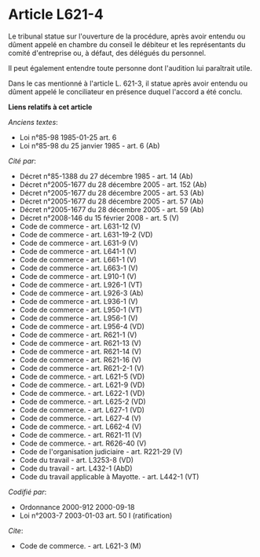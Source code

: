 # Article L621-4

Le tribunal statue sur l'ouverture de la procédure, après avoir entendu ou dûment appelé en chambre du conseil le débiteur et
les représentants du comité d'entreprise ou, à défaut, des délégués du personnel.

Il peut également entendre toute personne dont l'audition lui paraîtrait utile.

Dans le cas mentionné à l'article L. 621-3, il statue après avoir entendu ou dûment appelé le conciliateur en présence duquel
l'accord a été conclu.

**Liens relatifs à cet article**

_Anciens textes_:

  - Loi n°85-98 1985-01-25 art. 6
  - Loi n°85-98 du 25 janvier 1985 - art. 6 (Ab)

_Cité par_:

  - Décret n°85-1388 du 27 décembre 1985 - art. 14 (Ab)
  - Décret n°2005-1677 du 28 décembre 2005 - art. 152 (Ab)
  - Décret n°2005-1677 du 28 décembre 2005 - art. 53 (Ab)
  - Décret n°2005-1677 du 28 décembre 2005 - art. 57 (Ab)
  - Décret n°2005-1677 du 28 décembre 2005 - art. 59 (Ab)
  - Décret n°2008-146 du 15 février 2008 - art. 5 (V)
  - Code de commerce - art. L631-12 (V)
  - Code de commerce - art. L631-19-2 (VD)
  - Code de commerce - art. L631-9 (V)
  - Code de commerce - art. L641-1 (V)
  - Code de commerce - art. L661-1 (V)
  - Code de commerce - art. L663-1 (V)
  - Code de commerce - art. L910-1 (V)
  - Code de commerce - art. L926-1 (VT)
  - Code de commerce - art. L926-3 (Ab)
  - Code de commerce - art. L936-1 (V)
  - Code de commerce - art. L950-1 (VT)
  - Code de commerce - art. L956-1 (V)
  - Code de commerce - art. L956-4 (VD)
  - Code de commerce - art. R621-1 (V)
  - Code de commerce - art. R621-13 (V)
  - Code de commerce - art. R621-14 (V)
  - Code de commerce - art. R621-16 (V)
  - Code de commerce - art. R621-2-1 (V)
  - Code de commerce. - art. L621-5 (VD)
  - Code de commerce. - art. L621-9 (VD)
  - Code de commerce. - art. L622-1 (VD)
  - Code de commerce. - art. L625-2 (VD)
  - Code de commerce. - art. L627-1 (VD)
  - Code de commerce. - art. L627-4 (V)
  - Code de commerce. - art. L662-4 (V)
  - Code de commerce. - art. R621-11 (V)
  - Code de commerce. - art. R626-40 (V)
  - Code de l'organisation judiciaire - art. R221-29 (V)
  - Code du travail - art. L3253-8 (VD)
  - Code du travail - art. L432-1 (AbD)
  - Code du travail applicable à Mayotte. - art. L442-1 (VT)

_Codifié par_:

  - Ordonnance 2000-912 2000-09-18
  - Loi n°2003-7 2003-01-03 art. 50 I (ratification)

_Cite_:

  - Code de commerce. - art. L621-3 (M)
